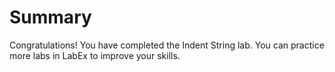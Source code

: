 # Summary

Congratulations! You have completed the Indent String lab. You can practice more labs in LabEx to improve your skills.
